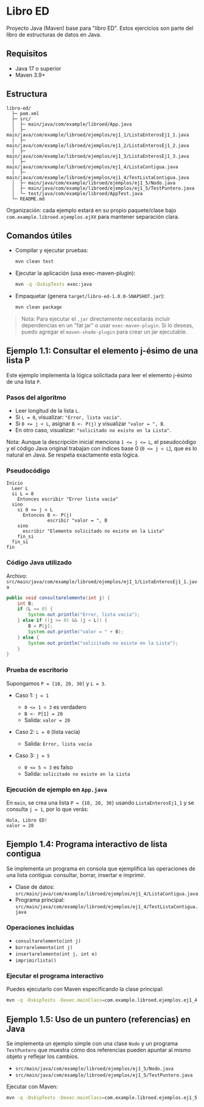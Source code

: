 # Libro ED

Proyecto Java (Maven) base para "libro ED".
Estos ejercicios son parte del libro de estructuras de datos en Java.

## Requisitos
- Java 17 o superior
- Maven 3.9+

## Estructura
```
libro-ed/
  ├─ pom.xml
  ├─ src/
  │  ├─ main/java/com/example/libroed/App.java
  │  ├─ main/java/com/example/libroed/ejemplos/ej1_1/ListaEnterosEj1_1.java
  │  ├─ main/java/com/example/libroed/ejemplos/ej1_2/ListaEnterosEj1_2.java
  │  ├─ main/java/com/example/libroed/ejemplos/ej1_3/ListaEnterosEj1_3.java
  │  ├─ main/java/com/example/libroed/ejemplos/ej1_4/ListaContigua.java
  │  ├─ main/java/com/example/libroed/ejemplos/ej1_4/TestListaContigua.java
  │  ├─ main/java/com/example/libroed/ejemplos/ej1_5/Nodo.java
  │  ├─ main/java/com/example/libroed/ejemplos/ej1_5/TestPuntero.java
  │  └─ test/java/com/example/libroed/AppTest.java
  └─ README.md
```

Organización: cada ejemplo estará en su propio paquete/clase bajo `com.example.libroed.ejemplos.ejXX` para mantener separación clara.

## Comandos útiles
- Compilar y ejecutar pruebas:
  ```bash
  mvn clean test
  ```

- Ejecutar la aplicación (usa exec-maven-plugin):
  ```bash
  mvn -q -DskipTests exec:java
  ```

- Empaquetar (genera `target/libro-ed-1.0.0-SNAPSHOT.jar`):
  ```bash
  mvn clean package
  ```

> Nota: Para ejecutar el `.jar` directamente necesitarás incluir dependencias en un "fat jar" o usar `exec-maven-plugin`. Si lo deseas, puedo agregar el `maven-shade-plugin` para crear un jar ejecutable.

## Ejemplo 1.1: Consultar el elemento j-ésimo de una lista P

Este ejemplo implementa la lógica solicitada para leer el elemento j-ésimo de una lista `P`.

### Pasos del algoritmo
- Leer longitud de la lista `L`.
- Si `L = 0`, visualizar: `"Error, lista vacía"`.
- Si `0 <= j < L`, asignar `B <- P(j)` y visualizar `"valor = ", B`.
- En otro caso, visualizar: `"solicitado no existe en la Lista"`.

Nota: Aunque la descripción inicial menciona `1 <= j <= L`, el pseudocódigo y el código Java original trabajan con índices base 0 (`0 <= j < L`), que es lo natural en Java. Se respeta exactamente esta lógica.

### Pseudocódigo
```
Inicio
  Leer L
  si L = 0
    Entonces escribir "Error lista vacía"
  sino
    si 0 <= j < L
      Entonces B <- P(j)
               escribir "valor = ", B
    sino
      escribir "Elemento solicitado no existe en la Lista"
    fin_si
  fin_si
fin
```

### Código Java utilizado

Archivo: `src/main/java/com/example/libroed/ejemplos/ej1_1/ListaEnterosEj1_1.java`
```java
public void consultarelemento(int j) {
    int B;
    if (L == 0) {
        System.out.println("Error, lista vacía");
    } else if ((j >= 0) && (j < L)) {
        B = P[j];
        System.out.println("valor = " + B);
    } else {
        System.out.println("solicitado no existe en la Lista");
    }
}
```

### Prueba de escritorio
Supongamos `P = [10, 20, 30]` y `L = 3`.

- Caso 1: `j = 1`
  - `0 <= 1 < 3` es verdadero
  - `B <- P[1] = 20`
  - Salida: `valor = 20`

- Caso 2: `L = 0` (lista vacía)
  - Salida: `Error, lista vacía`

- Caso 3: `j = 5`
  - `0 <= 5 < 3` es falso
  - Salida: `solicitado no existe en la Lista`

### Ejecución de ejemplo en `App.java`
En `main`, se crea una lista `P = {10, 20, 30}` usando `ListaEnterosEj1_1` y se consulta `j = 1`, por lo que verás:
```
Hola, Libro ED!
valor = 20
```

## Ejemplo 1.4: Programa interactivo de lista contigua

Se implementa un programa en consola que ejemplifica las operaciones de una lista contigua: consultar, borrar, insertar e imprimir.

- Clase de datos: `src/main/java/com/example/libroed/ejemplos/ej1_4/ListaContigua.java`
- Programa principal: `src/main/java/com/example/libroed/ejemplos/ej1_4/TestListaContigua.java`

### Operaciones incluidas
- `consultarelemento(int j)`
- `borrarelemento(int j)`
- `insertarelemento(int j, int e)`
- `imprimirlista()`

### Ejecutar el programa interactivo
Puedes ejecutarlo con Maven especificando la clase principal:
```bash
mvn -q -DskipTests -Dexec.mainClass=com.example.libroed.ejemplos.ej1_4.TestListaContigua exec:java
```

## Ejemplo 1.5: Uso de un puntero (referencias) en Java

Se implementa un ejemplo simple con una clase `Nodo` y un programa `TestPuntero` que muestra cómo dos referencias pueden apuntar al mismo objeto y reflejar los cambios.

- `src/main/java/com/example/libroed/ejemplos/ej1_5/Nodo.java`
- `src/main/java/com/example/libroed/ejemplos/ej1_5/TestPuntero.java`

Ejecutar con Maven:
```bash
mvn -q -DskipTests -Dexec.mainClass=com.example.libroed.ejemplos.ej1_5.TestPuntero exec:java